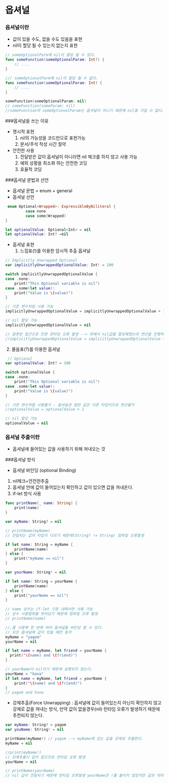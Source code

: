 # 옵셔널

### 옵셔널이란 

- 값이 있을 수도, 없을 수도 있음을 표현
- nil이 할당 될 수 있는지 없는지 표현 

```swift
// someOptionalParm에 nil이 할당 될 수 있다.
func someFunction(someOptionalParam: Int?) { 
	// .... 
} 

/// someOptionalParm에 nil이 할당 될 수 없다.
func someFunction(someOptionalParam: Int) { 
	// .... 
} 

someFunction(someOptionalParam: nil)
// someFunction(someParam: nil)
//someFunction의 someOptionalParam는 옵셔널이 아니기 때문에 nil을 가질 수 없다.
```



###옵셔널을 쓰는 이유 

- 명시적 표현 
  1. nil의 가능성을 코드만으로 표현가능
  2. 문서/주석 작성 시간 절약
- 안전한 사용
  1. 전달받은 값이 옵셔널이 아니라면 nil 체크를 하지 않고 사용 가능
  2. 예외 상황을 최소화 하는 안전한 코딩
  3. 효율적 코딩 

###옵셔널 문법과 선언

- 옵셔널 문법 = enum + general
- 옵셔널 선언

```swift
 enum Optional<Wrapped>: ExpressibleByNiliteral {
         case none
         case some(Wrapped)
}

let optionalValue: Optional<Int> = nil
let optionalValue: Int? =nil
```



- 옵셔널 표현
  1. 느낌표(!)를 이용한 암시적 추출 옵셔널 

```swift
// Implicitly Unwrapped Optional
var implicitlyUnwrappedOptionalValue: Int! = 100

switch implicitlyUnwrappedOptionalValue {
case .none:
    print("This Optional variable is nil")
case .some(let value):
    print("Value is \(value)")
}

// 기존 변수처럼 사용 가능
implicitlyUnwrappedOptionalValue = implicitlyUnwrappedOptionalValue + 1

// nil 할당 가능
implicitlyUnwrappedOptionalValue = nil

// 잘못된 접근으로 인한 런타임 오류 발생 --> 위에서 nil값을 할당해줬는데 연산을 진행하려하기 때문에
//implicitlyUnwrappedOptionalValue = implicitlyUnwrappedOptionalValue + 1
```

​	2.  물음표(?)를 이용한 옵셔널 

```swift
 // Optional
var optionalValue: Int? = 100

switch optionalValue {
case .none:
    print("This Optional variable is nil")
case .some(let value):
    print("Value is \(value)")
}

// 기존 변수처럼 사용불가 - 옵셔널과 일반 값은 다른 타입이므로 연산불가
//optionalValue = optionalValue + 1

// nil 할당 가능
optionalValue = nil
```



### 옵셔널 추출이란

- 옵셔널에 들어있는 값을 사용하기 위해 꺼내오는 것 



###옵셔널 방식

- 옵셔널 바인딩 (optional Binding) 

1. nil체크+안전한추출
2. 옵셔널 안에 값이 들어있는지 확인하고 값이 있으면 값을 꺼내온다.
3. if-let 방식 사용 

```swift
func printName(_ name: String) {
    print(name)
}

var myName: String? = nil

// printName(myName)
// 전달되는 값의 타입이 다르기 때문에(String? != String) 컴파일 오류발생

if let name: String = myName {
    printName(name)
} else {
    print("myName == nil")
}

var yourName: String! = nil

if let name: String = yourName {
    printName(name)
} else {
    print("yourName == nil")
}

// name 상수는 if-let 구문 내에서만 사용 가능
// 상수 사용범위를 벗어났기 때문에 컴파일 오류 발생 
// printName(name)

//,를 사용해 한 번에 여러 옵셔널을 바인딩 할 수 있다.
// 모든 옵셔널에 값이 있을 때만 동작
myName = "yagom"
yourName = nil

if let name = myName, let friend = yourName {
  print("\(name) and \(friend)")
}

// yourName이 nil이기 때문에 실행되지 않는다.
yourName = "hana"
if let name = myName, let friend = yourName {
    print("\(name) and \(friend)")
}
// yagom and hana
```

- 강체추출(Force Unwrapping) : 옵셔널에 값이 들어있는지 아닌지 확인하지 않고 강제로 값을 꺼내는 방식, 만약 값이 없을경우(nil) 런타임 오류가 발생하기 때문에 추천되지 않는다.

```swift
var myName: String? = yagom
var youName: String! = nil

printName(myName!) // yagom --> myName에 있는 값을 강제로 추출한다.
myName = nil

//print(myName!)
// 강제추출시 값이 없으므로 런타임 오류 발생
yourName = nil

// printName(yourName)
// nil 값이 전달되기 때문에 런타임 오류발생 yourName은 !를 붙이지 않았지만 같은 의미
```